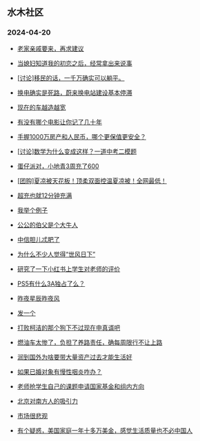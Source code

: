 ## 水木社区 
### 2024-04-20

+ [老家亲戚要来，再求建议](https://www.mysmth.net/nForum/article/FamilyLife/1766666461)

+ [当媳妇知道我的初恋之后，经常拿出来说事](https://www.mysmth.net/nForum/article/MyFamily/257591)

+ [[讨论]移民的话，一千万确实可以躺平。](https://www.mysmth.net/nForum/article/WorkingLife/27887)

+ [换电确实是死路，蔚来换电站建设基本停滞](https://www.mysmth.net/nForum/article/GreenAuto/1545728)

+ [现在的车越造越宽](https://www.mysmth.net/nForum/article/AutoWorld/1944812296)

+ [有没有哪个电影让你记了几十年](https://www.mysmth.net/nForum/article/Movielife/6839)

+ [手握1000万房产和人民币，哪个更保值更安全？](https://www.mysmth.net/nForum/article/Property/1843)

+ [[讨论]数学为什么变成这样？一道中考二模题](https://www.mysmth.net/nForum/article/PreUnivEdu/157853)

+ [蛋仔派对，小地青3周充了600](https://www.mysmth.net/nForum/article/ChildEducation/2369509)

+ [[团购]夏凉被天花板！顶柔双面控温夏凉被！全网最低！](https://www.mysmth.net/nForum/article/ADAgent_TG/1320401)

+ [超充也就12分钟充满](https://www.mysmth.net/nForum/article/GreenAuto/1547683)

+ [我举个例子](https://www.mysmth.net/nForum/article/FamilyLife/1766668527)

+ [公公的伯父是个大牛人](https://www.mysmth.net/nForum/article/WorkingLife/28496)

+ [中信胆儿忒肥了](https://www.mysmth.net/nForum/article/Stock/10836664)

+ [为什么不少人觉得“世风日下”](https://www.mysmth.net/nForum/article/MyFamily/258043)

+ [研究了一下小红书上学生对老师的评价](https://www.mysmth.net/nForum/article/QingJiao/861114)

+ [PS5有什么3A独占了么？](https://www.mysmth.net/nForum/article/TVGame/551627)

+ [昨夜星辰昨夜风](https://www.mysmth.net/nForum/article/Songs/3859)

+ [发一个](https://www.mysmth.net/nForum/article/FashionShow/506454)

+ [打败柯洁的那个狗下不过现在申真谞吧](https://www.mysmth.net/nForum/article/Weiqi/678286)

+ [燃油车太惨了，负担了养路责任，确每周限行不让上路](https://www.mysmth.net/nForum/article/AutoWorld/1944813050)

+ [润到国外为啥要带大量资产过去才能生活好](https://www.mysmth.net/nForum/article/WorkingLife/28053)

+ [如果已婚对象有慢性咽炎咋办？](https://www.mysmth.net/nForum/article/Divorce/2074052)

+ [老师抢学生自己的课题申请国家基金和组内方向](https://www.mysmth.net/nForum/article/QingJiao/861278)

+ [北京对南方人的吸引力](https://www.mysmth.net/nForum/article/Property/1040)

+ [市场很悲观](https://www.mysmth.net/nForum/article/OurEstate/2949614)

+ [有个疑惑，美国家庭一年十多万美金，感觉生活质量也不必中国人](https://www.mysmth.net/nForum/article/FamilyLife/1766667720)

